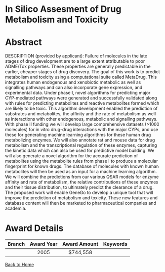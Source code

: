 
In Silico Assesment of Drug Metabolism and Toxicity
===================================================

# Abstract


DESCRIPTION (provided by applicant):  Failure of molecules in the late stages of drug development are to a large extent attributable to poor ADME/Tox properties. These properties are generally predictable in the earlier, cheaper stages of drug discovery. The goal of this work is to predict metabolism and toxicity using a computational suite called MetaDrug. This integrates human endogenous and xenobiotic metabolic as well as signalling pathways and can also incorporate gene expression, and experimental data. Under phase I, novel algorithms for predicting major CYP-mediated pathways were generated and successfully validated along with rules for predicting metabolites and reactive metabolites formed which are likely to be toxic. This algorithm development enabled the prediction of substrates and metabolites, the affinity and the rate of metabolism as well as interactions with other endogenous, metabolic and signalling pathways. With phase II funding we will develop large comprehensive datasets (>1000 molecules) for in vitro drug-drug interactions with the major CYPs, and use these for generating machine learning algorithms for these human drug metabolizing enzymes. We will also annotate rat and mouse data for drug metabolism and the transcriptional regulation of these enzymes, capturing the kinetic data which can also be used for predictive model building. We will also generate a novel algorithm for the accurate prediction of metabolites using the metabolite rules from phase I to produce a molecular fingerprint for known drugs. The database of molecules with known human metabolites will then be used as an input for a machine learning algorithm. We will combine the predictions from our various QSAR models for enzyme affinity and rate of metabolism, the relative contributions of these enzymes and their tissue distribution, to ultimately predict the clearance of a drug. The proposed work will enable GeneGo to develop a unique tool that will improve the prediction of metabolism and toxicity. These new features and database content will then be marketed to pharmaceutical companies and academia.  

# Award Details

|Branch|Award Year|Award Amount|Keywords|
| :---: | :---: | :---: | :---: |
||2005|$744,558||
  
  


[Back to Home](https://github.com/chrischow/dod_sbir_awards/Reports/DJ/#1803)
